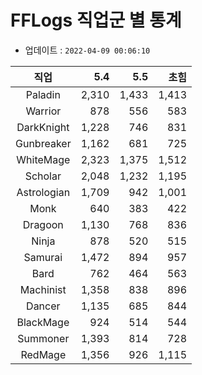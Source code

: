 # FFLogs 직업군 별 통계

- 업데이트 : `2022-04-09 00:06:10`

|직업|5.4|5.5|초힘|
|:-:|-:|-:|-:|
|Paladin|2,310|1,433|1,413|
|Warrior|878|556|583|
|DarkKnight|1,228|746|831|
|Gunbreaker|1,162|681|725|
|WhiteMage|2,323|1,375|1,512|
|Scholar|2,048|1,232|1,195|
|Astrologian|1,709|942|1,001|
|Monk|640|383|422|
|Dragoon|1,130|768|836|
|Ninja|878|520|515|
|Samurai|1,472|894|957|
|Bard|762|464|563|
|Machinist|1,358|838|896|
|Dancer|1,135|685|844|
|BlackMage|924|514|544|
|Summoner|1,393|814|728|
|RedMage|1,356|926|1,115|
